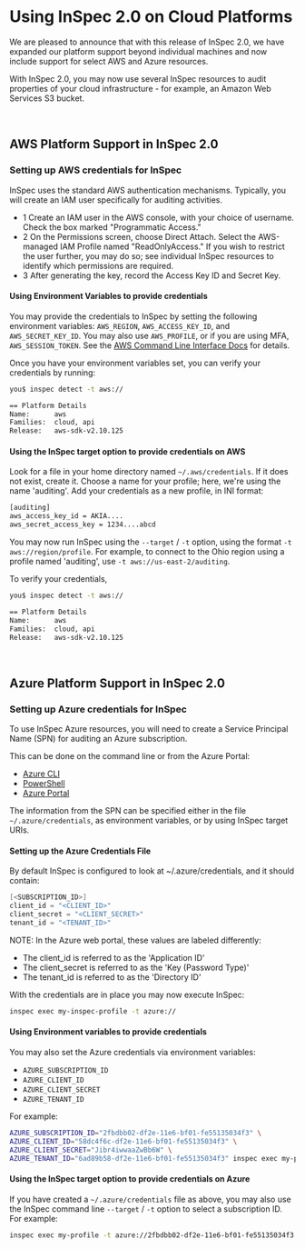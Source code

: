# Using InSpec 2.0 on Cloud Platforms

We are pleased to announce that with this release of InSpec 2.0, we have expanded our platform support beyond individual machines and now include support for select AWS and Azure resources.

With InSpec 2.0, you may now use several InSpec resources to audit properties of your cloud infrastructure - for example, an Amazon Web Services S3 bucket.

<br>

## AWS Platform Support in InSpec 2.0

### Setting up AWS credentials for InSpec

InSpec uses the standard AWS authentication mechanisms. Typically, you will create an IAM user specifically for auditing activities.

* 1 Create an IAM user in the AWS console, with your choice of username. Check the box marked "Programmatic Access."
* 2 On the Permissions screen, choose Direct Attach. Select the AWS-managed IAM Profile named "ReadOnlyAccess." If you wish to restrict the user further, you may do so; see individual InSpec resources to identify which permissions are required.
* 3 After generating the key, record the Access Key ID and Secret Key.

#### Using Environment Variables to provide credentials

You may provide the credentials to InSpec by setting the following environment variables: `AWS_REGION`, `AWS_ACCESS_KEY_ID`, and `AWS_SECRET_KEY_ID`. You may also use `AWS_PROFILE`, or if you are using MFA, `AWS_SESSION_TOKEN`. See the [AWS Command Line Interface Docs](https://docs.aws.amazon.com/cli/latest/userguide/cli-chap-getting-started.html) for details.

Once you have your environment variables set, you can verify your credentials by running:

```bash
you$ inspec detect -t aws://

== Platform Details
Name:      aws
Families:  cloud, api
Release:   aws-sdk-v2.10.125
```

#### Using the InSpec target option to provide credentials on AWS

Look for a file in your home directory named `~/.aws/credentials`. If it does not exist, create it. Choose a name for your profile; here, we're using the name 'auditing'. Add your credentials as a new profile, in INI format:

```bash
[auditing]
aws_access_key_id = AKIA....
aws_secret_access_key = 1234....abcd
```

You may now run InSpec using the `--target` / `-t` option, using the format `-t aws://region/profile`.  For example, to connect to the Ohio region using a profile named 'auditing', use `-t aws://us-east-2/auditing`.

To verify your credentials,

```bash
you$ inspec detect -t aws://

== Platform Details
Name:      aws
Families:  cloud, api
Release:   aws-sdk-v2.10.125
```

<br>

## Azure Platform Support in InSpec 2.0

### Setting up Azure credentials for InSpec

To use InSpec Azure resources, you will need to create a Service Principal Name (SPN) for auditing an Azure subscription.

This can be done on the command line or from the Azure Portal:

* [Azure CLI](https://docs.microsoft.com/en-us/azure/azure-resource-manager/resource-group-authenticate-service-principal-cli)
* [PowerShell](https://docs.microsoft.com/en-us/azure/azure-resource-manager/resource-group-authenticate-service-principal)
* [Azure Portal](https://docs.microsoft.com/en-us/azure/azure-resource-manager/resource-group-create-service-principal-portal)

The information from the SPN can be specified either in the file `~/.azure/credentials`, as environment variables, or by using InSpec target URIs.

#### Setting up the Azure Credentials File

By default InSpec is configured to look at ~/.azure/credentials, and it should contain:

```powershell
[<SUBSCRIPTION_ID>]
client_id = "<CLIENT_ID>"
client_secret = "<CLIENT_SECRET>"
tenant_id = "<TENANT_ID>"
```

NOTE: In the Azure web portal, these values are labeled differently:
* The client_id is referred to as the 'Application ID'
* The client_secret is referred to as the 'Key (Password Type)'
* The tenant_id is referred to as the 'Directory ID'

With the credentials are in place you may now execute InSpec:

```bash
inspec exec my-inspec-profile -t azure://
```

#### Using Environment variables to provide credentials

You may also set the Azure credentials via environment variables:

* `AZURE_SUBSCRIPTION_ID`
* `AZURE_CLIENT_ID`
* `AZURE_CLIENT_SECRET`
* `AZURE_TENANT_ID`

For example:

```bash
AZURE_SUBSCRIPTION_ID="2fbdbb02-df2e-11e6-bf01-fe55135034f3" \
AZURE_CLIENT_ID="58dc4f6c-df2e-11e6-bf01-fe55135034f3" \
AZURE_CLIENT_SECRET="Jibr4iwwaaZwBb6W" \
AZURE_TENANT_ID="6ad89b58-df2e-11e6-bf01-fe55135034f3" inspec exec my-profile -t azure://
```

#### Using the InSpec target option to provide credentials on Azure

If you have created a `~/.azure/credentials` file as above, you may also use the InSpec command line `--target` / `-t` option to select a subscription ID.  For example:

```bash
inspec exec my-profile -t azure://2fbdbb02-df2e-11e6-bf01-fe55135034f3
```